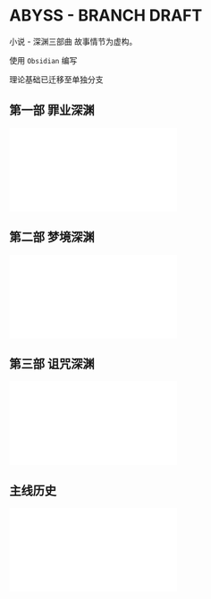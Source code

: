 # ABYSS - BRANCH DRAFT
小说 - 深渊三部曲
故事情节为虚构。

使用 `Obsidian` 编写

理论基础已迁移至单独分支

## 第一部 罪业深渊
![概览 - 罪业深渊](1%20罪业深渊/概览%20-%20罪业深渊.md)

## 第二部 梦境深渊
![概览 - 梦境深渊](2%20梦境深渊/概览%20-%20梦境深渊.md)

## 第三部 诅咒深渊
![概览 - 诅咒深渊](3%20诅咒深渊/概览%20-%20诅咒深渊.md)

## 主线历史
![线性历史纵览](线性历史纵览.md)